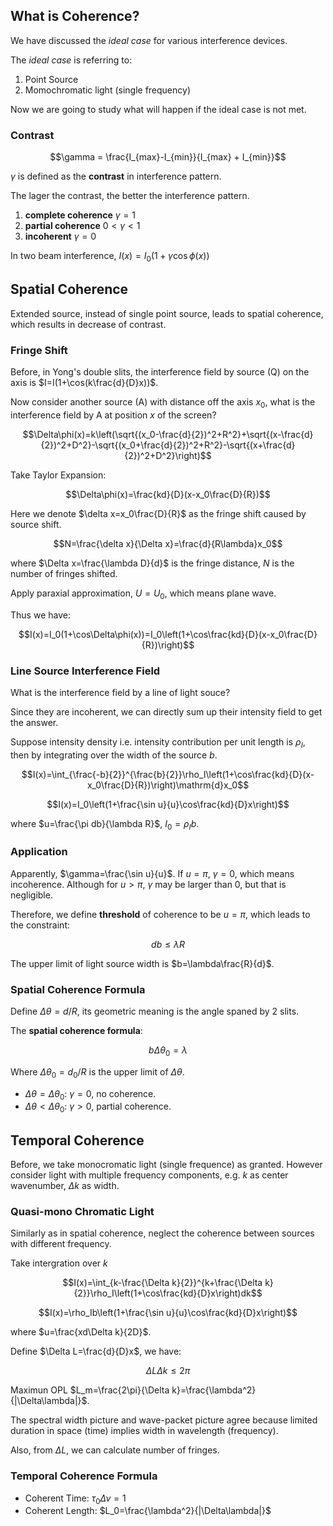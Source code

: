 ## What is Coherence?

We have discussed the *ideal case* for various interference devices.

The *ideal case* is referring to:

1. Point Source
2. Momochromatic light (single frequency)

Now we are going to study what will happen if the ideal case is not met.

### Contrast

$$\gamma = \frac{I_{max}-I_{min}}{I_{max} + I_{min}}$$

$\gamma$ is defined as the **contrast** in interference pattern.

The lager the contrast, the better the interference pattern.

1. **complete coherence** $\gamma=1$
2. **partial coherence** $0<\gamma<1$
3. **incoherent** $\gamma=0$

In two beam interference, $I(x)=I_0(1+\gamma\cos\phi(x))$

## Spatial Coherence

Extended source, instead of single point source, leads to spatial coherence, which results in decrease of contrast.

### Fringe Shift

Before, in Yong's double slits, the interference field by source (Q) on the axis is $I=I(1+\cos(k\frac{d}{D}x))$.

Now consider another source (A) with distance off the axis $x_0$, what is the interference field by A at position $x$ of the screen? 

$$\Delta\phi(x)=k\left(\sqrt{(x_0-\frac{d}{2})^2+R^2}+\sqrt{(x-\frac{d}{2})^2+D^2}-\sqrt{(x_0+\frac{d}{2})^2+R^2}-\sqrt{(x+\frac{d}{2})^2+D^2}\right)$$

Take Taylor Expansion:

$$\Delta\phi(x)=\frac{kd}{D}(x-x_0\frac{D}{R})$$

Here we denote $\delta x=x_0\frac{D}{R}$ as the fringe shift caused by source shift.

$$N=\frac{\delta x}{\Delta x}=\frac{d}{R\lambda}x_0$$

where $\Delta x=\frac{\lambda D}{d}$ is the fringe distance, $N$ is the number of fringes shifted.

Apply paraxial approximation, $U=U_0$, which means plane wave.

Thus we have:

$$I(x)=I_0(1+\cos\Delta\phi(x))=I_0\left(1+\cos\frac{kd}{D}(x-x_0\frac{D}{R})\right)$$

### Line Source Interference Field

What is the interference field by a line of light souce?

Since they are incoherent, we can directly sum up their intensity field to get the answer.

Suppose intensity density i.e. intensity contribution per unit length is $\rho_I$, then by integrating over the width of the source $b$.

$$I(x)=\int_{\frac{-b}{2}}^{\frac{b}{2}}\rho_I\left(1+\cos\frac{kd}{D}(x-x_0\frac{D}{R})\right)\mathrm{d}x_0$$

$$I(x)=I_0\left(1+\frac{\sin u}{u}\cos\frac{kd}{D}x\right)$$

where $u=\frac{\pi db}{\lambda R}$, $I_0=\rho_Ib$.

### Application

Apparently, $\gamma=\frac{\sin u}{u}$. If $u=\pi$, $\gamma=0$, which means incoherence. Although for $u>\pi$, $\gamma$ may be larger than $0$, but that is negligible.

Therefore, we define **threshold** of coherence to be $u=\pi$, which leads to the constraint:

$$db\leq\lambda R$$

The upper limit of light source width is $b=\lambda\frac{R}{d}$.

### Spatial Coherence Formula

Define $\Delta\theta=d/R$, its geometric meaning is the angle spaned by 2 slits.

The **spatial coherence formula**:

$$b\Delta\theta_0=\lambda$$

Where $\Delta\theta_0=d_0/R$ is the upper limit of $\Delta\theta$.

- $\Delta\theta=\Delta\theta_0$: $\gamma=0$, no coherence.
- $\Delta\theta<\Delta\theta_0$: $\gamma>0$, partial coherence.

## Temporal Coherence

Before, we take monocromatic light (single frequence) as granted. However consider light with multiple frequency components, e.g. $k$ as center wavenumber, $\Delta k$ as width.

### Quasi-mono Chromatic Light

Similarly as in spatial coherence, neglect the coherence between sources with different frequency.

Take intergration over $k$

$$I(x)=\int_{k-\frac{\Delta k}{2}}^{k+\frac{\Delta k}{2}}\rho_I\left(1+\cos\frac{kd}{D}x\right)dk$$

$$I(x)=\rho_Ib\left(1+\frac{\sin u}{u}\cos\frac{kd}{D}x\right)$$

where $u=\frac{xd\Delta k}{2D}$.

Define $\Delta L=\frac{d}{D}x$, we have: 

$$\Delta L\Delta k\leq 2\pi$$

Maximun OPL $L_m=\frac{2\pi}{\Delta k}=\frac{\lambda^2}{|\Delta\lambda|}$.

The spectral width picture and wave-packet picture agree because limited duration in space (time) implies width in wavelength (frequency).

Also, from $\Delta L$, we can calculate number of fringes.

### Temporal Coherence Formula

- Coherent Time: $\tau_0\Delta\nu=1$
- Coherent Length: $L_0=\frac{\lambda^2}{|\Delta\lambda|}$
